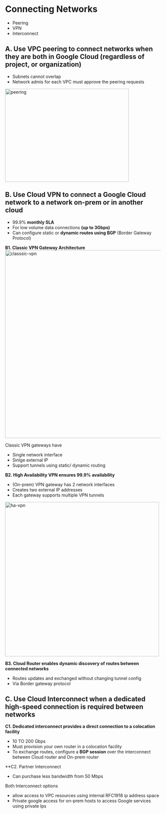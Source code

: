 # Connecting Networks
- Peering
- VPN
- Interconnect

## A. Use VPC peering to connect networks when they are both in Google Cloud (regardless of project, or organization)
- Subnets cannot overlap
- Network admis for each VPC must approve the peering requests

<img width="400" height="300" alt="peering" src="https://user-images.githubusercontent.com/40435982/128070922-27c8ac2d-be09-4e81-bed8-5966783434f4.PNG">

## B. Use Cloud VPN to connect a Google Cloud network to a network on-prem or in another cloud
- 99.9% **monthly SLA**
- For low volume data connections **(up to 3Gbps)**
- Can configure static or **dynamic routes using BGP** (Border Gateway Protocol)

**B1. Classic VPN Gateway Architecture**
<img width="606" alt="classsic-vpn" src="https://user-images.githubusercontent.com/40435982/128071672-b00c40a4-ca85-4257-b107-8233db2d3977.PNG">

Classic VPN gateways have 
- Single network interface
- Sinlge external IP
- Support tunnels using static/ dynamic routing

**B2. High Availability VPN ensures 99.9% availability**
- (On-prem) VPN gateway has 2 network interfaces
- Creates two external IP addresses
- Each gateway supports multiple VPN tunnels

<img width="498" alt="ha-vpn" src="https://user-images.githubusercontent.com/40435982/128072473-9773fdbb-0832-49e7-b036-e169d5ff2bc8.PNG">

**B3. Cloud Router enables dynamic discovery of routes between connected networks**
- Routes updates and exchanged without changing tunnel config
- Via Border gateway protocol

## C. Use Cloud Interconnect when a dedicated high-speed connection is required between networks

**C1. Dedicated interconnect provides a direct connection to a colocation facility**
- 10 TO 200 Gbps
- Must provision your own router in a colocation facility
- To exchange routes, configure a **BGP session** over the interconnect between Cloud router and On-prem router

**C2. Partner Interconnect
- Can purchase less bandwidth from 50 Mbps

Both Interconnect options 
- allow access to VPC resources using internal RFC1918 ip address space
- Private google access for on-prem hosts to access Google services using private Ips 
